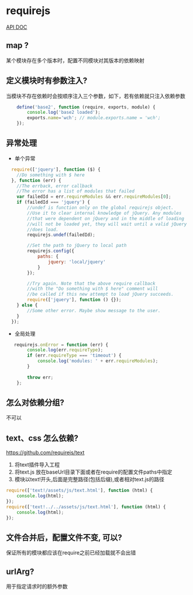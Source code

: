# requirejs

[API DOC](http://www.requirejs.org/)

## map ?

某个模块存在多个版本时，配置不同模块对其版本的依赖映射

## 定义模块时有参数注入?

当模块不存在依赖时会按顺序注入三个参数，如下，若有依赖就只注入依赖参数
```javascript
    define('base2', function (require, exports, module) {
        console.log('base2 loaded');
        exports.name='wch'; // module.exports.name = 'wch';
    });
```

## 异常处理

+ 单个异常
```javascript
  require(['jquery'], function ($) {
    //Do something with $ here
  }, function (err) {
    //The errback, error callback
    //The error has a list of modules that failed
    var failedId = err.requireModules && err.requireModules[0];
    if (failedId === 'jquery') {
        //undef is function only on the global requirejs object.
        //Use it to clear internal knowledge of jQuery. Any modules
        //that were dependent on jQuery and in the middle of loading
        //will not be loaded yet, they will wait until a valid jQuery
        //does load.
        requirejs.undef(failedId);

        //Set the path to jQuery to local path
        requirejs.config({
            paths: {
                jquery: 'local/jquery'
            }
        });

        //Try again. Note that the above require callback
        //with the "Do something with $ here" comment will
        //be called if this new attempt to load jQuery succeeds.
        require(['jquery'], function () {});
    } else {
        //Some other error. Maybe show message to the user.
    }
  });
```
+ 全局处理
```javascript
   requirejs.onError = function (err) {
        console.log(err.requireType);
        if (err.requireType === 'timeout') {
            console.log('modules: ' + err.requireModules);
        }
    
        throw err;
    };
```

## 怎么对依赖分组?

不可以

## text、css 怎么依赖?

<https://github.com/requirejs/text>
1. 将text插件导入工程
2. 将text.js 放在baseUrl目录下面或者在require的配置文件paths中指定
3. 模块以text!开头,后面是完整路径(包括后缀),或者相对text.js的路径

```javascript
require(['text!/assets/js/text.html'], function (html) {
    console.log(html);
});
require(['text!../../assets/js/text.html'], function (html) {
    console.log(html);
});
```

## 文件合并后，配置文件不变, 可以?

保证所有的模块都应该在require之前已经加载就不会出错

## urlArg?

用于指定请求时的额外参数